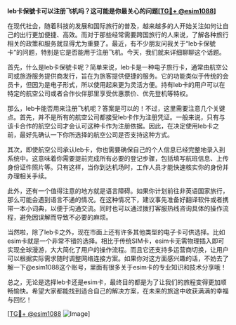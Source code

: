 **leb卡保號卡可以注册飞机吗？这可能是你最关心的问题[[TG💪+ @esim1088](https://t.me/s/esim1088)]**

在现代社会，随着科技的发展和国际旅行的普及，越来越多的人开始关注如何让自己的出行更加便捷、高效。而对于那些经常需要跨国旅行的人来说，了解各种旅行相关的政策和服务就显得尤为重要了。最近，有不少朋友问我关于“leb卡保號卡”的问题，特别是它是否能用于注册飞机。今天，我们就来详细聊聊这个话题。

首先，什么是leb卡保號卡呢？简单来说，leb卡是一种电子旅行卡，通常由航空公司或旅游服务提供商发行，旨在为旅客提供便捷的服务。它的功能类似于传统的会员卡，但因为是电子形式，所以使用起来更为灵活方便。持有leb卡的用户可以在特定的航空公司或者合作伙伴那里享受优惠票价、优先登机等特权。

那么，leb卡能否用来注册飞机呢？答案是可以的！不过，这里需要注意几个关键点。首先，并不是所有的航空公司都接受leb卡作为注册凭证。一般来说，只有与该卡合作的航空公司才会认可这种卡作为注册依据。因此，在决定使用leb卡之前，最好先确认一下你所选择的航空公司是否支持这种方式。

其次，即使航空公司承认leb卡，你也需要确保自己的个人信息已经完整地录入到系统中。这意味着你需要提前完成所有必要的登记步骤，包括填写航班信息、上传身份证件照片等。只有这样，当你到达机场时，工作人员才能快速核实你的身份并办理相关手续。

此外，还有一个值得注意的地方就是语言障碍。如果你计划前往非英语国家旅行，那么可能会遇到语言不通的情况。在这种情况下，建议事先准备好翻译软件或者携带一本小词典，以便于沟通交流。同时也可以通过拨打客服热线咨询具体的操作流程，避免因误解而导致不必要的麻烦。

当然啦，除了leb卡之外，现在市面上还有许多其他类型的电子卡可供选择。比如esim卡就是一个非常不错的选择。相比于传统SIM卡，esim卡无需物理插入即可实现全球漫游，大大简化了用户的操作流程。而且它还支持多运营商切换，让用户可以根据实际需求随时调整网络连接方案。如果你对这方面感兴趣的话，不妨去了解一下@esim1088这个账号，里面有很多关于esim卡的专业知识和技术分享哦！

总之，无论是选择leb卡还是esim卡，最终目的都是为了让我们的旅程变得更加顺畅愉快。希望大家都能找到适合自己的解决方案，在未来的旅途中收获满满的幸福与回忆！

[[TG💪+ @esim1088](https://t.me/s/esim1088) ![Image](https://i.postimg.cc/4NQfJmqS/Snipaste-2025-05-13-00-14-12.png)]